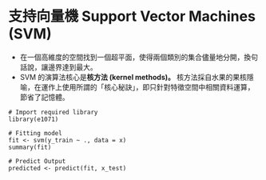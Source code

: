 # 支持向量機 Support Vector Machines \(SVM\)

* 在一個高維度的空間找到一個超平面，使得兩個類別的集合儘量地分開，換句話說，讓邊界達到最大。
* SVM 的演算法核心是**核方法 \(kernel methods\)。** 核方法採自水果的果核隱喻，在運作上使用所謂的「核心秘訣」，即只針對特徵空間中相關資料運算，節省了記憶體。

```
# Import required library
library(e1071)

# Fitting model
fit <- svm(y_train ~ ., data = x)
summary(fit)

# Predict Output
predicted <- predict(fit, x_test)
```



